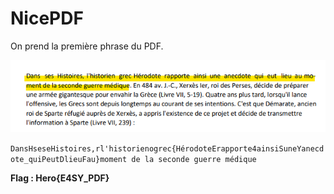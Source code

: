 # NicePDF 

On prend la première phrase du PDF.

![alt text](./img/nicePDF.png) 


```DansHseseHistoires,rl'historienogrec{HérodoteErapporte4ainsiSuneYanecdote_quiPeutDlieuFau}moment de la seconde guerre médique```

**Flag : Hero{E4SY_PDF}**
